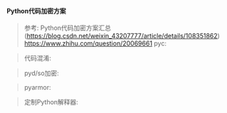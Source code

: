 #### Python代码加密方案
>参考: Python代码加密方案汇总(https://blog.csdn.net/weixin_43207777/article/details/108351862)
> https://www.zhihu.com/question/20069661
>pyc:

>代码混淆:

>pyd/so加密:

>pyarmor:

>定制Python解释器: 
